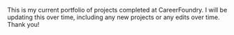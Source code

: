 This is my current portfolio of projects completed at CareerFoundry. I will be updating this over time, including any new projects or any edits over time. Thank you!
